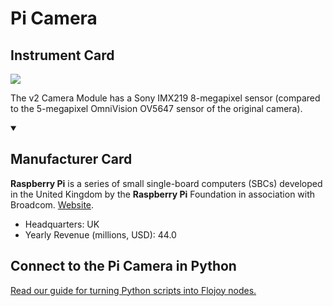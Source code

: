 
# Pi Camera

## Instrument Card

<img src="https://v5.airtableusercontent.com/v1/19/19/1691539200000/vPWF0U3Ql-LFi8Oi5kkkLA/r-DpMFUAuQwTK1MOKvnhrx0irYmxtXoYowgPetNpWR0CB_gw2GB6zY2jmEv38gJBG2hrrBGlE4AUivrHhyzap6jG3qOBM2VbRVFxX1HN0dM/fuj6b0rqaAoWae9DzcX93Ml843Cy-Dlex4KOx0LL-GQ"/>
<p>The v2 Camera Module has a Sony IMX219 8-megapixel sensor (compared to the 5-megapixel OmniVision OV5647 sensor of the original camera).</p>

<details open>
<summary><h2>Manufacturer Card</h2></summary>

**Raspberry Pi** is a series of small single-board computers (SBCs) developed in the United Kingdom by the **Raspberry Pi** Foundation in association with Broadcom. <a href="https://www.raspberrypi.org/">Website</a>.

<ul>
  <li>Headquarters: UK</li>
  <li>Yearly Revenue (millions, USD): 44.0</li>
</ul>
</details>

## Connect to the Pi Camera in Python

[Read our guide for turning Python scripts into Flojoy nodes.](https://docs.flojoy.ai/custom-nodes/creating-custom-node/)


